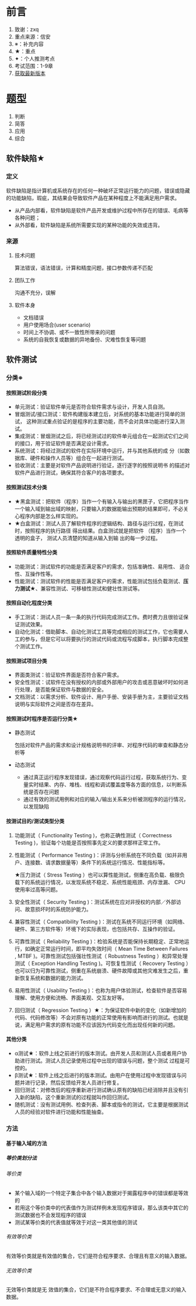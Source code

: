 # 前言

1. 致谢：zxq
2. 重点来源：信安
3. ※：补充内容
4. ★：重点
5. ✦：个人推测考点
6. 考试范围：1-9章
7. [获取最新版本](https://github.com/3210448723/SoftwareTestCourse)

# 题型

1. 判断
2. 简答
3. 应用
4. 综合

## 软件缺陷★

### 定义

软件缺陷是指计算机或系统存在的任何一种破坏正常运行能力的问题，错误或隐藏的功能缺陷，瑕疵，其结果会导致软件产品在某种程度上不能满足用户需求。

* 从产品内部看，软件缺陷是软件产品开发或维护过程中所存在的错误、毛病等各种问题；
* 从外部看，软件缺陷是系统所需要实现的某种功能的失效或违背。

### 来源

1. 技术问题

   算法错误，语法错误，计算和精度问题，接口参数传递不匹配

2. 团队工作

   沟通不充分，误解

3. 软件本身

   * 文档错误
   * 用户使用场合(user scenario)
   * 时间上不协调、或不一致性所带来的问题
   * 系统的自我恢复或数据的异地备份、灾难性恢复等问题

## 软件测试

### 分类※

#### 按照测试阶段分类

* 单元测试：验证软件单元是否符合软件需求与设计，开发人员自测。
* 冒烟测试/接口测试：软件构建版本建立后，对系统的基本功能进行简单的测试， 这种测试重点验证的是程序的主要功能，而不会对具体功能进行深入测试。
* 集成测试：冒烟测试之后，将已经测试过的软件单元组合在一起测试它们之间的接口，用于验证软件是否满足设计需求。
* 系统测试：将经过测试的软件在实际环境中运行，并与其他系统的成 分（如数据库、硬件和操作人员等）组合在一起进行测试。
* 验收测试：主要是对软件产品说明进行验证，逐行逐字的按照说明书 的描述对软件产品进行测试，确保其符合客户的各项要求。

#### 按照测试技术分类

* ★黑盒测试：把软件（程序）当作一个有输入与输出的黑匣子，它把程序当作一个输入域到输出域的映射，只要输入的数据能输出预期的结果即可，不必关心程序内部是怎么样实现的。
* ★白盒测试：测试人员了解软件程序的逻辑结构、路径与运行过程，在测试时，按照程序的执行路径 得出结果。白盒测试就是把软件 （程序）当作一个透明的盒子， 测试人员清楚的知道从输入到输 出的每一步过程。

#### 按照软件质量特性分类

* 功能测试：测试软件的功能是否满足客户的需求，包括准确性、易用性、 适合性、互操作性等。
* 性能测试：测试软件的性能是否满足客户的需求，性能测试包括负载测试、**压力测试**★、兼容性测试、可移植性测试和健壮性测试等。

#### 按照自动化程度分类

* 手工测试：测试人员一条一条的执行代码完成测试工作。费时费力且很验证保证测试效果。
* 自动化测试：借助脚本、自动化测试工具等完成相应的测试工作，它也需要人工的参与，但是它可以将要执行的测试代码或流程写成脚本，执行脚本完成整个测试工作。

#### 按照测试项目分类

* 界面类测试：验证软件界面是否符合客户需求。
* 安全性测试：试软件在没有授权的内部或外部用户的攻击或恶意破坏时如何进行处理，是否能保证软件与数据的安全。
* 文档测试：以需求分析、软件设计、用户手册、安装手册为主，主要验证文档说明与实际软件之间是否存在差异。

#### 按照测试时程序是否运行分类★

* 静态测试

  包括对软件产品的需求和设计规格说明书的评审、对程序代码的审查和静态分析等

* 动态测试

  * 通过真正运行程序发现错误，通过观察代码运行过程，获取系统行为、变量实时结果、内存、堆栈、线程和调试覆盖度等各方面的信息，以判断系统是否存在问题
  * 通过有效的测试用例和对应的输入/输出关系来分析被测程序的运行情况，以发现缺陷

#### 按测试目的/测试类型分类

1. 功能测试（ Functionality Testing )，也称正确性测试（ Correctness Testing )，验证每个功能是否按照事先定义的要求那样正常工作。

2. 性能测试（ Performance Testing )：评测与分析系统在不同负载（如并非用户、连接数、请求数据量等）条件下的系统运行情况、性能指标等。

   ★压力测试（ Stress Testing ）也可以算性能测试，侧重在高负载、极限负载下的系统运行情况，以发现系统不稳定、系统性能瓶颈、内存泄漏、 CPU 使用率过高等问题。

3. 安全性测试（ Security Testing )：测试系统在应对非授权的内部／外部访问、故意损坏时的系统防护能力。

4. 兼容性测试（ Compatibility Testing )：测试在系统不同运行环境（如网络、硬件、第三方软件等）环境下的实际表现，也包括共存、互操作的验证。

5. 可靠性测试（ Reliability Testing )：检验系统是否能保持长期稳定、正常地运行，如确定正常运行时间，即平均失效时间（ Mean Time Between Failures , MTBF )。可靠性测试包括强壮性测试（ Robustness Testing ）和异常处理测试（ Exception Handling Testing )。可恢复性测试（ Recovery Testing ）也可以归为可靠性测试，侧重在系统崩溃、硬件故障或其他灾难发生之后，重新恢复系统和数据的能力测试。

6. 易用性测试（ Usability Testing )：也称为用户体验测试，检查软件是否容易理解、使用方便和流畅、界面美观、交互友好等。

7. 回归测试（ Regression Testing ）★：为保证软件中新的变化（如新增加的代码、代码修改等）不会对原有功能的正常使用有影响而进行的测试。也就是说，满足用户需求的原有功能不应该因为代码变化而出现任何新的问题。

#### 其他分类

* α测试★：软件上线之前进行的版本测试。由开发人员和测试人员或者用户协助进行测试。测试人员记录使用过程中出现的错误与问题，整个测试 过程是可控的。
* β测试★：软件上线之后进行的版本测试。由用户在使用过程中发现错误与问题并进行记录，然后反馈给开发人员进行修复。
* 回归测试：对修改后的程序重新进行测试确认原有的缺陷已经消除并且没有引入新的缺陷，这个重新测试的过程就叫作回归测试。
* 随机测试：没有测试用例、检查列表、脚本或指令的测试，它主要是根据测试人员的经验对软件进行功能和性能抽查。

### 方法

#### 基于输入域的方法

##### 等价类划分法

###### 等价类

* 某个输入域的一个特定子集合中各个输入数据对于揭露程序中的错误都是等效的
* 若用这个等价类中的代表值作为测试样例未发现程序错误，那么该类中其它的测试数据也不会发现程序的错误
* 测试某等价类的代表值就等效于对这一类其他值的测试

###### 有效等价类

有效等价类就是有效值的集合，它们是符合程序要求、合理且有意义的输入数据。

###### 无效等价类

无效等价类就是无 效值的集合，它们是不符合程序要求、不合理或无意义的输入数据。

##### 
